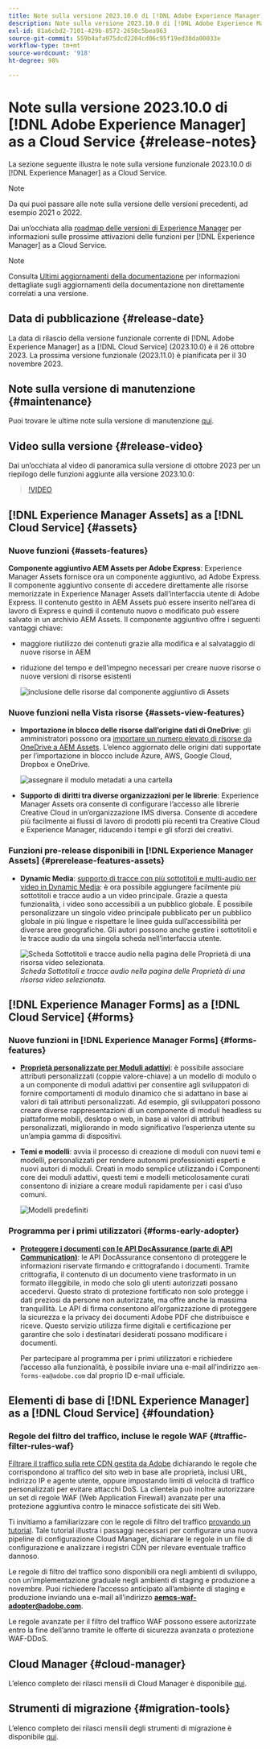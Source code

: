 ```yaml
---
title: Note sulla versione 2023.10.0 di [!DNL Adobe Experience Manager] as a Cloud Service.
description: Note sulla versione 2023.10.0 di [!DNL Adobe Experience Manager] as a Cloud Service.
exl-id: 81a6cbd2-7101-429b-8572-2650c5bea963
source-git-commit: 559b4afa975dcd2204cd06c95f19ed38da00033e
workflow-type: tm+mt
source-wordcount: '918'
ht-degree: 98%

---
```


# Note sulla versione 2023.10.0 di [!DNL Adobe Experience Manager] as a Cloud Service {#release-notes}

La sezione seguente illustra le note sulla versione funzionale 2023.10.0 di [!DNL Experience Manager] as a Cloud Service.

>[!NOTE]
>
>Da qui puoi passare alle note sulla versione delle versioni precedenti, ad esempio 2021 o 2022.
>
>Dai un’occhiata alla [roadmap delle versioni di Experience Manager](https://experienceleague.adobe.com/docs/experience-manager-release-information/aem-release-updates/update-releases-roadmap.html?lang=it) per informazioni sulle prossime attivazioni delle funzioni per [!DNL Experience Manager] as a Cloud Service.

>[!NOTE]
>
>Consulta [Ultimi aggiornamenti della documentazione](https://experienceleague.adobe.com/docs/experience-manager-release-information/aem-release-updates/doc-updates/documentation-updates.html?lang=it) per informazioni dettagliate sugli aggiornamenti della documentazione non direttamente correlati a una versione.

## Data di pubblicazione {#release-date}

La data di rilascio della versione funzionale corrente di [!DNL Adobe Experience Manager] as a [!DNL Cloud Service] (2023.10.0) è il 26 ottobre 2023. La prossima versione funzionale (2023.11.0) è pianificata per il 30 novembre 2023.

## Note sulla versione di manutenzione {#maintenance}

Puoi trovare le ultime note sulla versione di manutenzione [qui](/help/release-notes/maintenance/latest.md).

## Video sulla versione {#release-video}

Dai un’occhiata al video di panoramica sulla versione di ottobre 2023 per un riepilogo delle funzioni aggiunte alla versione 2023.10.0:

>[!VIDEO](https://video.tv.adobe.com/v/3425186/?quality=12)

## [!DNL Experience Manager Assets] as a [!DNL Cloud Service] {#assets}

### Nuove funzioni {#assets-features}

**Componente aggiuntivo AEM Assets per Adobe Express**: Experience Manager Assets fornisce ora un componente aggiuntivo, ad Adobe Express. Il componente aggiuntivo consente di accedere direttamente alle risorse memorizzate in Experience Manager Assets dall’interfaccia utente di Adobe Express. Il contenuto gestito in AEM Assets può essere inserito nell’area di lavoro di Express e quindi il contenuto nuovo o modificato può essere salvato in un archivio AEM Assets. Il componente aggiuntivo offre i seguenti vantaggi chiave:

* maggiore riutilizzo dei contenuti grazie alla modifica e al salvataggio di nuove risorse in AEM

* riduzione del tempo e dell’impegno necessari per creare nuove risorse o nuove versioni di risorse esistenti

  ![inclusione delle risorse dal componente aggiuntivo di Assets](/help/assets/assets/aem-assets-add-on-include-assets.png)

### Nuove funzioni nella Vista risorse {#assets-view-features}

* **Importazione in blocco delle risorse dall’origine dati di OneDrive**: gli amministratori possono ora [importare un numero elevato di risorse da OneDrive a AEM Assets](/help/assets/bulk-import-assets-view.md#onedrive-developer-application). L’elenco aggiornato delle origini dati supportate per l’importazione in blocco include Azure, AWS, Google Cloud, Dropbox e OneDrive.

  ![assegnare il modulo metadati a una cartella](/help/assets/assets/bulk-import-source-details-onedrive.png)

* **Supporto di diritti tra diverse organizzazioni per le librerie**: Experience Manager Assets ora consente di configurare l’accesso alle librerie Creative Cloud in un’organizzazione IMS diversa. Consente di accedere più facilmente ai flussi di lavoro di prodotti più recenti tra Creative Cloud e Experience Manager, riducendo i tempi e gli sforzi dei creativi.

### Funzioni pre-release disponibili in [!DNL Experience Manager Assets] {#prerelease-features-assets}

* **Dynamic Media**: [supporto di tracce con più sottotitoli e multi-audio per video in Dynamic Media](/help/assets/dynamic-media/video.md#about-msma): è ora possibile aggiungere facilmente più sottotitoli e tracce audio a un video principale. Grazie a questa funzionalità, i video sono accessibili a un pubblico globale. È possibile personalizzare un singolo video principale pubblicato per un pubblico globale in più lingue e rispettare le linee guida sull’accessibilità per diverse aree geografiche. Gli autori possono anche gestire i sottotitoli e le tracce audio da una singola scheda nell’interfaccia utente.

  ![Scheda Sottotitoli e tracce audio nella pagina delle Proprietà di una risorsa video selezionata.](/help/release-notes/assets/msma-aem-cs.png)*Scheda Sottotitoli e tracce audio nella pagina delle Proprietà di una risorsa video selezionata.*

## [!DNL Experience Manager Forms] as a [!DNL Cloud Service] {#forms}

### Nuove funzioni in [!DNL Experience Manager Forms] {#forms-features}

* **[Proprietà personalizzate per Moduli adattivi](/help/forms/template-editor-core-components.md#add-a-custom-group-name-in-the-policy-of-template-editor)**: è possibile associare attributi personalizzati (coppie valore-chiave) a un modello di modulo o a un componente di moduli adattivi per consentire agli sviluppatori di fornire comportamenti di modulo dinamico che si adattano in base ai valori di tali attributi personalizzati. Ad esempio, gli sviluppatori possono creare diverse rappresentazioni di un componente di moduli headless su piattaforme mobili, desktop o web, in base ai valori di attributi personalizzati, migliorando in modo significativo l’esperienza utente su un’ampia gamma di dispositivi.

* **Temi e modelli**: avvia il processo di creazione di moduli con nuovi temi e modelli, personalizzati per rendere autonomi professionisti esperti e nuovi autori di moduli. Creati in modo semplice utilizzando i Componenti core dei moduli adattivi, questi temi e modelli meticolosamente curati consentono di iniziare a creare moduli rapidamente per i casi d’uso comuni.

  ![Modelli predefiniti](/help/forms/assets/form-templates-ootb.png)


### Programma per i primi utilizzatori {#forms-early-adopter}

* **[Proteggere i documenti con le API DocAssurance (parte di API Communication)](/help/forms/aem-forms-cloud-service-communications-introduction.md#document-assurance-doc-assurance)**: le API DocAssurance consentono di proteggere le informazioni riservate firmando e crittografando i documenti. Tramite crittografia, il contenuto di un documento viene trasformato in un formato illeggibile, in modo che solo gli utenti autorizzati possano accedervi. Questo strato di protezione fortificato non solo protegge i dati preziosi da persone non autorizzate, ma offre anche la massima tranquillità. Le API di firma consentono all’organizzazione di proteggere la sicurezza e la privacy dei documenti Adobe PDF che distribuisce e riceve. Questo servizio utilizza firme digitali e certificazione per garantire che solo i destinatari desiderati possano modificare i documenti.

  Per partecipare al programma per i primi utilizzatori e richiedere l’accesso alla funzionalità, è possibile inviare una e-mail all’indirizzo `aem-forms-ea@adobe.com` dal proprio ID e-mail ufficiale.

## Elementi di base di [!DNL Experience Manager] as a [!DNL Cloud Service] {#foundation}

### Regole del filtro del traffico, incluse le regole WAF {#traffic-filter-rules-waf}

[Filtrare il traffico sulla rete CDN gestita da Adobe](/help/security/traffic-filter-rules-including-waf.md) dichiarando le regole che corrispondono al traffico del sito web in base alle proprietà, inclusi URL, indirizzo IP e agente utente, oppure impostando limiti di velocità di traffico personalizzati per evitare attacchi DoS. La clientela può inoltre autorizzare un set di regole WAF (Web Application Firewall) avanzate per una protezione aggiuntiva contro le minacce sofisticate dei siti Web.

Ti invitiamo a familiarizzare con le regole di filtro del traffico [provando un tutorial](https://experienceleague.adobe.com/docs/experience-manager-learn/cloud-service/security/traffic-filter-and-waf-rules/overview.html?lang=it). Tale tutorial illustra i passaggi necessari per configurare una nuova pipeline di configurazione Cloud Manager, dichiarare le regole in un file di configurazione e analizzare i registri CDN per rilevare eventuale traffico dannoso.

Le regole di filtro del traffico sono disponibili ora negli ambienti di sviluppo, con un’implementazione graduale negli ambienti di staging e produzione a novembre. Puoi richiedere l’accesso anticipato all’ambiente di staging e produzione inviando una e-mail all’indirizzo **aemcs-waf-adopter@adobe.com**.

Le regole avanzate per il filtro del traffico WAF possono essere autorizzate entro la fine dell’anno tramite le offerte di sicurezza avanzata o protezione WAF-DDoS.

## Cloud Manager {#cloud-manager}

L’elenco completo dei rilasci mensili di Cloud Manager è disponibile [qui](/help/implementing/cloud-manager/release-notes/current.md).

## Strumenti di migrazione {#migration-tools}

L’elenco completo dei rilasci mensili degli strumenti di migrazione è disponibile [qui](/help/journey-migration/release-notes/release-notes-migration-tools-current.md).
